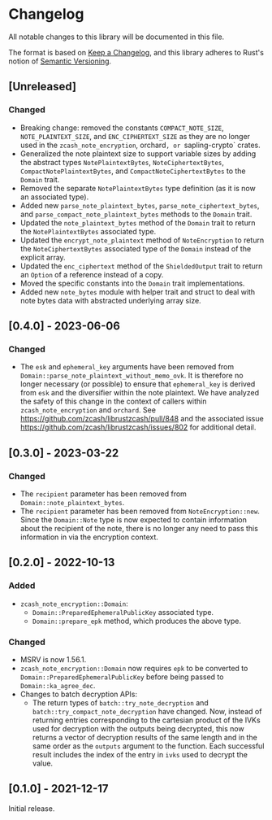 # Changelog
All notable changes to this library will be documented in this file.

The format is based on [Keep a Changelog](https://keepachangelog.com/en/1.0.0/),
and this library adheres to Rust's notion of
[Semantic Versioning](https://semver.org/spec/v2.0.0.html).

## [Unreleased]
### Changed
- Breaking change: removed the constants `COMPACT_NOTE_SIZE`,
  `NOTE_PLAINTEXT_SIZE`, and `ENC_CIPHERTEXT_SIZE` as they are no longer used
  in the `zcash_note_encryption`, orchard`, or `sapling-crypto` crates.
- Generalized the note plaintext size to support variable sizes by adding the
  abstract types `NotePlaintextBytes`, `NoteCiphertextBytes`,
  `CompactNotePlaintextBytes`, and `CompactNoteCiphertextBytes` to the `Domain`
  trait.
- Removed the separate `NotePlaintextBytes` type definition (as it is now an
  associated type).
- Added new `parse_note_plaintext_bytes`, `parse_note_ciphertext_bytes`, and
  `parse_compact_note_plaintext_bytes` methods to the `Domain` trait.
- Updated the `note_plaintext_bytes` method of the `Domain` trait to return the
  `NotePlaintextBytes` associated type.
- Updated the `encrypt_note_plaintext` method of `NoteEncryption` to return the
  `NoteCiphertextBytes` associated type of the `Domain` instead of the explicit
  array.
- Updated the `enc_ciphertext` method of the `ShieldedOutput` trait to return an
  `Option` of a reference instead of a copy.
- Moved the specific constants into the `Domain` trait implementations.
- Added new `note_bytes` module with helper trait and struct to deal with note
  bytes data with abstracted underlying array size.
  
## [0.4.0] - 2023-06-06
### Changed
- The `esk` and `ephemeral_key` arguments have been removed from 
  `Domain::parse_note_plaintext_without_memo_ovk`. It is therefore no longer
  necessary (or possible) to ensure that `ephemeral_key` is derived from `esk`
  and the diversifier within the note plaintext. We have analyzed the safety of
  this change in the context of callers within `zcash_note_encryption` and
  `orchard`. See https://github.com/zcash/librustzcash/pull/848 and the
  associated issue https://github.com/zcash/librustzcash/issues/802 for
  additional detail.

## [0.3.0] - 2023-03-22
### Changed
- The `recipient` parameter has been removed from `Domain::note_plaintext_bytes`.
- The `recipient` parameter has been removed from `NoteEncryption::new`. Since 
  the `Domain::Note` type is now expected to contain information about the
  recipient of the note, there is no longer any need to pass this information
  in via the encryption context.

## [0.2.0] - 2022-10-13
### Added
- `zcash_note_encryption::Domain`:
  - `Domain::PreparedEphemeralPublicKey` associated type.
  - `Domain::prepare_epk` method, which produces the above type.

### Changed
- MSRV is now 1.56.1.
- `zcash_note_encryption::Domain` now requires `epk` to be converted to
  `Domain::PreparedEphemeralPublicKey` before being passed to
  `Domain::ka_agree_dec`.
- Changes to batch decryption APIs:
  - The return types of `batch::try_note_decryption` and
    `batch::try_compact_note_decryption` have changed. Now, instead of
    returning entries corresponding to the cartesian product of the IVKs used for
    decryption with the outputs being decrypted, this now returns a vector of
    decryption results of the same length and in the same order as the `outputs`
    argument to the function. Each successful result includes the index of the
    entry in `ivks` used to decrypt the value.

## [0.1.0] - 2021-12-17
Initial release.
